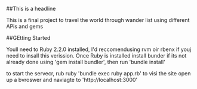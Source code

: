 ##This is a headline

This is  a final project to travel the world through wander list using different APis and gems

 ##GEtting Started

 Youll need to Ruby 2.2.0 installed, I'd reccomendusing rvm oir rbenx if youj need to insall this verission. Once Ruby is installed install bunder if its not already done using 'gem install bundler', then run 'bundle install'

 to start the servecr, rub ruby 'bundle exec ruby app.rb'
 to visi the site open up a bvroswer and naviagte to 'http://localhost:3000'
